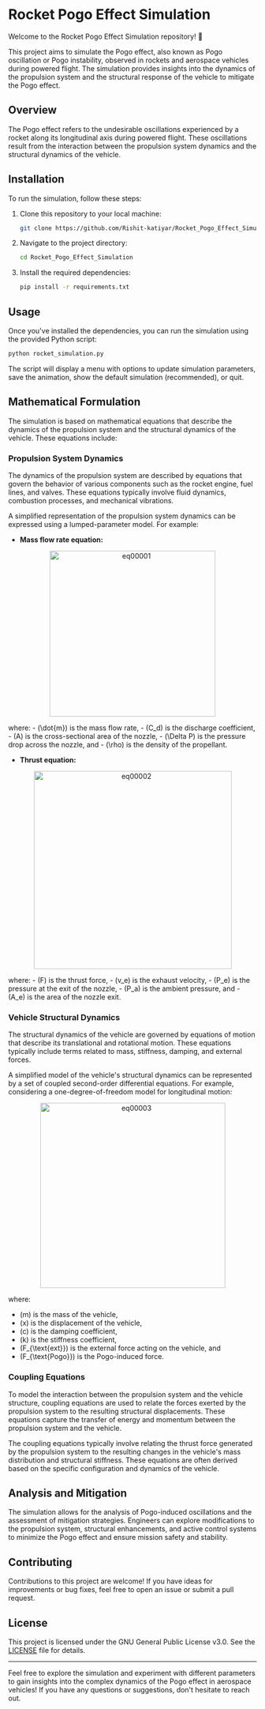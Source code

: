 # Rocket Pogo Effect Simulation

Welcome to the Rocket Pogo Effect Simulation repository! 🚀

This project aims to simulate the Pogo effect, also known as Pogo oscillation or Pogo instability, observed in rockets and aerospace vehicles during powered flight. The simulation provides insights into the dynamics of the propulsion system and the structural response of the vehicle to mitigate the Pogo effect.

## Overview

The Pogo effect refers to the undesirable oscillations experienced by a rocket along its longitudinal axis during powered flight. These oscillations result from the interaction between the propulsion system dynamics and the structural dynamics of the vehicle.

## Installation

To run the simulation, follow these steps:

1. Clone this repository to your local machine:

    ```bash
    git clone https://github.com/Rishit-katiyar/Rocket_Pogo_Effect_Simulation.git
    ```

2. Navigate to the project directory:

    ```bash
    cd Rocket_Pogo_Effect_Simulation
    ```

3. Install the required dependencies:

    ```bash
    pip install -r requirements.txt
    ```

## Usage

Once you've installed the dependencies, you can run the simulation using the provided Python script:

```bash
python rocket_simulation.py
```

The script will display a menu with options to update simulation parameters, save the animation, show the default simulation (recommended), or quit.

## Mathematical Formulation

The simulation is based on mathematical equations that describe the dynamics of the propulsion system and the structural dynamics of the vehicle. These equations include:

### Propulsion System Dynamics

The dynamics of the propulsion system are described by equations that govern the behavior of various components such as the rocket engine, fuel lines, and valves. These equations typically involve fluid dynamics, combustion processes, and mechanical vibrations.

A simplified representation of the propulsion system dynamics can be expressed using a lumped-parameter model. For example:

- **Mass flow rate equation:**

<p align="center">
    <img width="336" alt="eq00001" src="https://github.com/Rishit-katiyar/Rocket_Pogo_Effect_Simulation/assets/167756997/ebf060ae-2c7d-45b1-a0fc-6bd65a1730d9">
</p>
  
  where:
    - \(\dot{m}\) is the mass flow rate,
    - \(C_d\) is the discharge coefficient,
    - \(A\) is the cross-sectional area of the nozzle,
    - \(\Delta P\) is the pressure drop across the nozzle, and
    - \(\rho\) is the density of the propellant.

- **Thrust equation:**

<p align="center">
    <img width="401" alt="eq00002" src="https://github.com/Rishit-katiyar/Rocket_Pogo_Effect_Simulation/assets/167756997/11de9160-b406-4b02-bf34-6d30bb427140">
</div>
  
  where:
    - \(F\) is the thrust force,
    - \(v_e\) is the exhaust velocity,
    - \(P_e\) is the pressure at the exit of the nozzle,
    - \(P_a\) is the ambient pressure, and
    - \(A_e\) is the area of the nozzle exit.

### Vehicle Structural Dynamics

The structural dynamics of the vehicle are governed by equations of motion that describe its translational and rotational motion. These equations typically include terms related to mass, stiffness, damping, and external forces.

A simplified model of the vehicle's structural dynamics can be represented by a set of coupled second-order differential equations. For example, considering a one-degree-of-freedom model for longitudinal motion:

<p align="center">
    <img width="375" alt="eq00003" src="https://github.com/Rishit-katiyar/Rocket_Pogo_Effect_Simulation/assets/167756997/1f14d1e7-2315-4798-babe-cd8414c553c4">
</div>

where:
  - \(m\) is the mass of the vehicle,
  - \(x\) is the displacement of the vehicle,
  - \(c\) is the damping coefficient,
  - \(k\) is the stiffness coefficient,
  - \(F_{\text{ext}}\) is the external force acting on the vehicle, and
  - \(F_{\text{Pogo}}\) is the Pogo-induced force.

### Coupling Equations

To model the interaction between the propulsion system and the vehicle structure, coupling equations are used to relate the forces exerted by the propulsion system to the resulting structural displacements. These equations capture the transfer of energy and momentum between the propulsion system and the vehicle.

The coupling equations typically involve relating the thrust force generated by the propulsion system to the resulting changes in the vehicle's mass distribution and structural stiffness. These equations are often derived based on the specific configuration and dynamics of the vehicle.

## Analysis and Mitigation

The simulation allows for the analysis of Pogo-induced oscillations and the assessment of mitigation strategies. Engineers can explore modifications to the propulsion system, structural enhancements, and active control systems to minimize the Pogo effect and ensure mission safety and stability.

## Contributing

Contributions to this project are welcome! If you have ideas for improvements or bug fixes, feel free to open an issue or submit a pull request.

## License

This project is licensed under the GNU General Public License v3.0. See the [LICENSE](LICENSE) file for details.

---

Feel free to explore the simulation and experiment with different parameters to gain insights into the complex dynamics of the Pogo effect in aerospace vehicles! If you have any questions or suggestions, don't hesitate to reach out.
